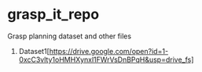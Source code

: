 # grasp_it_repo
Grasp planning dataset and other files
1. Dataset1[https://drive.google.com/open?id=1-0xcC3vlty1oHMHXynxl1FWrVsDnBPqH&usp=drive_fs]
